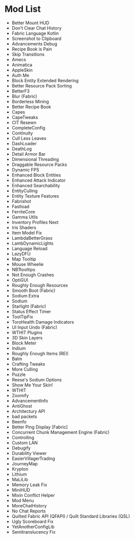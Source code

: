 # Mod List

- Better Mount HUD
- Don't Clear Chat History
- Fabric Language Kotlin
- Screenshot to Clipboard
- Advancements Debug
- Recipe Book is Pain
- Skip Transitions
- Amecs
- Animatica
- AppleSkin
- Auth Me
- Block Entity Extended Rendering
- Better Resource Pack Sorting
- BetterF3
- Blur (Fabric)
- Borderless Mining
- Better Recipe Book
- Capes
- CapeTweaks
- CIT Resewn
- CompleteConfig
- Continuity
- Cull Less Leaves
- DashLoader
- DeathLog
- Detail Armor Bar
- Dimensional Threading
- Draggable Resource Packs
- Dynamic FPS
- Enhanced Block Entities
- Enhanced Attack Indicator
- Enhanced Searchability
- EntityCulling
- Entity Texture Features
- Fabrishot
- Fastload
- FerriteCore
- Gamma Utils
- Inventory Profiles Next
- Iris Shaders
- Item Model Fix
- LambdaBetterGrass
- LambDynamicLights
- Language Reload
- LazyDFU
- Map Tooltip
- Mouse Wheelie
- NBTtooltips
- Not Enough Crashes
- OptiGUI
- Roughly Enough Resources
- Smooth Boot (Fabric)
- Sodium Extra
- Sodium
- Starlight (Fabric)
- Status Effect Timer
- ToolTipFix
- ToroHealth Damage Indicators
- UI Input Undo (Fabric)
- WTHIT Plugins
- 3D Skin Layers
- Block Meter
- Indium
- Roughly Enough Items (REI)
- Balm
- Crafting Tweaks
- More Culling
- Puzzle
- Reese's Sodium Options
- Show Me Your Skin!
- WTHIT
- Zoomify
- AdvancementInfo
- AntiGhost
- Architectury API
- bad packets
- Beenfo
- Better Ping Display [Fabric]
- Concurrent Chunk Management Engine (Fabric)
- Controlling
- Custom LAN
- Debugify
- Durability Viewer
- EasierVillagerTrading
- JourneyMap
- Krypton
- Lithium
- MaLiLib
- Memory Leak Fix
- MiniHUD
- Mixin Conflict Helper
- Mod Menu
- MoreChatHistory
- No Chat Reports
- Quilted Fabric API (QFAPI) / Quilt Standard Libraries (QSL)
- Ugly Scoreboard Fix
- YetAnotherConfigLib
- Semitranslucency Fix
